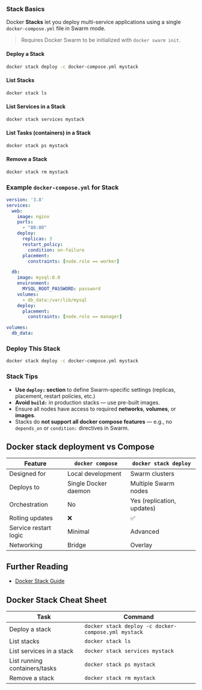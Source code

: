 ### Stack Basics
Docker **Stacks** let you deploy multi-service applications using a single `docker-compose.yml` file in Swarm mode.

> Requires Docker Swarm to be initialized with `docker swarm init`.


#### Deploy a Stack
```bash
docker stack deploy -c docker-compose.yml mystack
```

#### List Stacks
```bash
docker stack ls
```

#### List Services in a Stack
```bash
docker stack services mystack
```

#### List Tasks (containers) in a Stack
```bash
docker stack ps mystack
```

#### Remove a Stack
```bash
docker stack rm mystack
```


### Example `docker-compose.yml` for Stack
```yaml
version: '3.8'
services:
  web:
    image: nginx
    ports:
      - "80:80"
    deploy:
      replicas: 3
      restart_policy:
        condition: on-failure
      placement:
        constraints: [node.role == worker]

  db:
    image: mysql:8.0
    environment:
      MYSQL_ROOT_PASSWORD: password
    volumes:
      - db_data:/var/lib/mysql
    deploy:
      placement:
        constraints: [node.role == manager]

volumes:
  db_data:
```

### Deploy This Stack
```bash
docker stack deploy -c docker-compose.yml mystack
```


### Stack Tips
* **Use `deploy:` section** to define Swarm-specific settings (replicas, placement, restart policies, etc.)
* **Avoid `build:`** in production stacks — use pre-built images.
* Ensure all nodes have access to required **networks**, **volumes**, or **images**.
* Stacks do **not support all docker compose features** — e.g., no `depends_on` or `condition:` directives in Swarm.


## Docker stack deployment vs Compose
| Feature               | `docker compose`     | `docker stack deploy`      |
| --------------------- | -------------------- | -------------------------- |
| Designed for          | Local development    | Swarm clusters             |
| Deploys to            | Single Docker daemon | Multiple Swarm nodes       |
| Orchestration         | No                   | Yes (replication, updates) |
| Rolling updates       | ❌                    | ✅                          |
| Service restart logic | Minimal              | Advanced                   |
| Networking            | Bridge               | Overlay                    |


## Further Reading
- [Docker Stack Guide](https://docs.docker.com/reference/cli/docker/stack/)


## Docker Stack Cheat Sheet
| Task                            | Command |
|----------------------------------|---------|
| Deploy a stack                  | `docker stack deploy -c docker-compose.yml mystack` |
| List stacks                     | `docker stack ls` |
| List services in a stack        | `docker stack services mystack` |
| List running containers/tasks   | `docker stack ps mystack` |
| Remove a stack                  | `docker stack rm mystack` |
